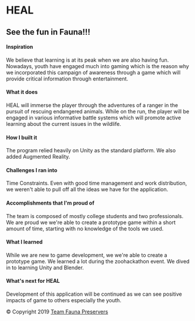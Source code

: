# HEAL
## See the fun in Fauna!!!

#### Inspiration
We believe that learning is at its peak when we are also having fun. Nowadays, youth have engaged much into gaming which is the reason why we incorporated this campaign of awareness through a game which will provide critical information through entertainment.

#### What it does
HEAL will immerse the player through the adventures of a ranger in the pursuit of rescuing endangered animals. While on the run, the player will be engaged in various informative battle systems which will promote active learning about the current issues in the wildlife.

#### How I built it
The program relied heavily on Unity as the standard platform. We also added Augmented Reality.

#### Challenges I ran into
Time Constraints. Even with good time management and work distribution, we weren't able to pull off all the ideas we have for the application.

#### Accomplishments that I'm proud of
The team is composed of mostly college students and two professionals. We are proud we we're able to create a prototype game within a short amount of time, starting with no knowledge of the tools we used.

#### What I learned
While we are new to game development, we we're able to create a prototype game. We learned a lot during the zoohackathon event. We dived in to learning Unity and Blender.

#### What's next for HEAL
Development of this application will be continued as we can see positive impacts of game to others especially the youth.

© Copyright 2019 [Team Fauna Preservers]()
